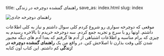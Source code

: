 title: راهنمای گمشده دوچرخه در زندگی
save_as: index.html
slug: index

![راهنمای دوچرخه جادی]({filename}/images/enjoy_the_ride.jpg)

موقعی که دوچرخه سواری رو شروع کردم کلی سوال داشتم و نیاز به کلی اطلاعات داشتم. اونها رو با سرچ و تجربه جمع کردم. سه دوجرخه خریدم تا بالاخره رسیدم به چیزی که برام مناسبه و اطلاعات اشتباهی از آدم ها گرفتم که بعدا آدم های دیگه مجبور شدن کلی وقت بذارن تا اصلاحش کنن. در واقع من یک **راهنمای گمشده دوچرخه در زندگی** کم داشتم. این کتاب اون کتابه!

